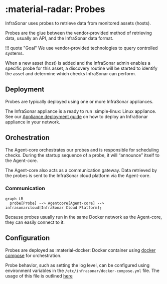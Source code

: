 # :material-radar: Probes

InfraSonar uses probes to retrieve data from monitored assets (hosts).

Probes are the glue between the vendor-provided method of retrieving data, usually an API, and the InfraSonar data format.

!!! quote "Goal"
    We use vendor-provided technologies to query controlled systems.

When a new asset (host) is added and the InfraSonar admin enables a specific probe for this asset, a discovery routine will be started to identify the asset and determine which checks InfraSonar can perform.

## Deployment

Probes are typically deployed using one or more InfraSonar appliances.

The InfraSonar appliance is a ready to run :simple-linux: Linux appliance. See our [Appliance deployment guide](appliance/appliance_deployment.md) on how to deploy an InfraSonar appliance in your network.

## Orchestration

The Agent-core orchestrates our probes and is responsible for scheduling checks. During the startup sequence of a probe, it will “announce” itself to the Agent-core.

The Agent-core also acts as a communication gateway. Data retrieved by the probes is sent to the InfraSonar cloud platform via the Agent-core.

### Communication

``` mermaid
graph LR
  probe[Probe] --> Agentcore[Agent-core] --> infrasonarcloud[InfraSonar Cloud Platform];
```

Because probes usually run in the same Docker network as the Agent-core, they can easily connect to it.

## Configuration

Probes are deployed as :material-docker: Docker container using [docker compose](https://docs.docker.com/compose/) for orchestration.

Probe behavior, such as setting the log level, can be configured using environment variables in the `/etc/infrasonar/docker-compose.yml` file.
The usage of this file is outlined [here](appliance/appliance_docker_compose.md)